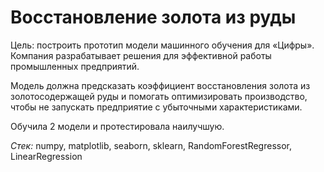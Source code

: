# Восстановление золота из руды

Цель: построить прототип модели машинного обучения для «Цифры». Компания разрабатывает решения для эффективной работы промышленных предприятий.

Модель должна предсказать коэффициент восстановления золота из золотосодержащей руды и помогать оптимизировать производство, чтобы не запускать предприятие с убыточными характеристиками.

Обучила 2 модели и протестировала наилучшую.

*Стек:* numpy, matplotlib, seaborn, sklearn, RandomForestRegressor, LinearRegression
